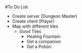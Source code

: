 #To Do List

* Create server (Dungeon Master)
* Create client (Player)
* Map with different tiles
  * Good Tiles
    * Healing Fountain
    * Get a companion
    * Get a Potion

